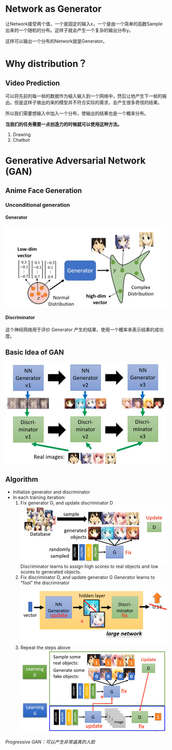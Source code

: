 # Network as Generator

让Network接受两个值，一个是固定的输入x，一个是由一个简单的函数Sample出来的一个随机的分布。这样子就会产生一个复杂的输出分布y。

这样可以输出一个分布的Network就是Generator。

# Why distribution？

## Video Prediction

可以将先前的每一帧的数据作为输入输入到一个网络中，然后让他产生下一帧的输出。但是这样子做出的来的模型并不符合实际的需求，会产生很多奇怪的结果。

所以我们需要想输入中加入一个分布，使输出的结果也是一个概率分布。

**当我们的任务需要一点创造力的时候就可以使用这种方法。**

1. Drawing
2. Chatbot

# Generative Adversarial Network (GAN)

## Anime Face Generation

### Unconditional generation

#### Generator

![](../assets/2025-05-24_20-34-01.png)

#### Discriminator

这个神经网络用于评价 Generator 产生的结果，使用一个概率来表示结果的成功度。

## Basic Idea of GAN

![](../assets/2025-05-24_20-38-38.png)

## Algorithm

- Initialize generator and discriminator
- In each training iteration:
	1. Fix generator G, and update discriminator D
		![](../assets/2025-05-24_20-41-16.png)
		Discriminator learns to assign high scores to real objects and low scores to generated objects.
	2. Fix discriminator D, and update generator G
		Generator learns to "fool" the discriminator
		![](../assets/2025-05-24_20-44-11.png)
	3. Repeat the steps above
		![](../assets/2025-05-24_20-45-34.png)

*Progressive GAN：可以产生非常逼真的人脸*


